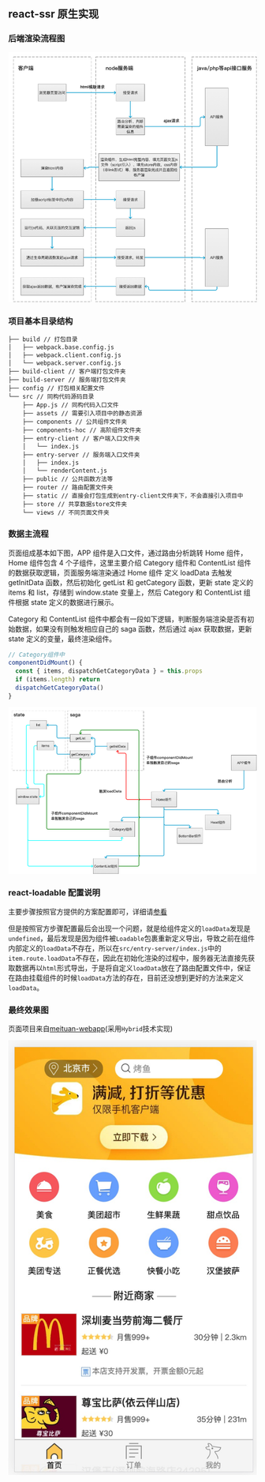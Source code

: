## react-ssr 原生实现

### 后端渲染流程图

<img src="https://github.com/wqzwh/react-ssr/blob/master/react-ssr.png" width="700" />

### 项目基本目录结构

```
├── build // 打包目录
│   ├── webpack.base.config.js
│   ├── webpack.client.config.js
│   └── webpack.server.config.js
├── build-client // 客户端打包文件夹
├── build-server // 服务端打包文件夹
├── config // 打包相关配置文件
└── src // 同构代码源码目录
    ├── App.js // 同构代码入口文件
    ├── assets // 需要引入项目中的静态资源
    ├── components // 公共组件文件夹
    ├── components-hoc // 高阶组件文件夹
    ├── entry-client // 客户端入口文件夹
    │   └── index.js
    ├── entry-server // 服务端入口文件夹
    │   ├── index.js
    │   └── renderContent.js
    ├── public // 公共函数方法等
    ├── router // 路由配置文件夹
    ├── static // 直接会打包生成到entry-client文件夹下，不会直接引入项目中
    ├── store // 共享数据store文件夹
    └── views // 不同页面文件夹
```

### 数据主流程

页面组成基本如下图，APP 组件是入口文件，通过路由分析跳转 Home 组件，Home 组件包含 4 个子组件，这里主要介绍 Category 组件和 ContentList 组件的数据获取逻辑，页面服务端渲染通过 Home 组件 定义 loadData 去触发 getInitData 函数，然后初始化 getList 和 getCategory 函数，更新 state 定义的 items 和 list，存储到 window.state 变量上，然后 Category 和 ContentList 组件根据 state 定义的数据进行展示。

Category 和 ContentList 组件中都会有一段如下逻辑，判断服务端渲染是否有初始数据，如果没有则触发相应自己的 saga 函数，然后通过 ajax 获取数据，更新 state 定义的变量，最终渲染组件。

```js
// Category组件中
componentDidMount() {
  const { items, dispatchGetCategoryData } = this.props
  if (items.length) return
  dispatchGetCategoryData()
}
```

<img src="https://github.com/wqzwh/react-ssr/blob/master/react-ssr-components.png" width="700" />

### react-loadable 配置说明

主要步骤按照官方提供的方案配置即可，详细请[参看](https://github.com/jamiebuilds/react-loadable)

但是按照官方步骤配置最后会出现一个问题，就是给组件定义的`loadData`发现是`undefined`，最后发现是因为组件被`Loadable`包裹重新定义导出，导致之前在组件内部定义的`loadData`不存在，所以在`src/entry-server/index.js`中的`item.route.loadData`不存在，因此在初始化渲染的过程中，服务器无法直接先获取数据再以`html`形式导出，于是将自定义`loadData`放在了路由配置文件中，保证在路由挂载组件的时候`loadData`方法的存在，目前还没想到更好的方法来定义`loadData`。

### 最终效果图

页面项目来自[meituan-webapp](https://github.com/wqzwh/meituan-webapp)(采用`Hybrid`技术实现)

<img src="https://github.com/wqzwh/react-ssr/blob/master/demo.jpg" width="700" />
